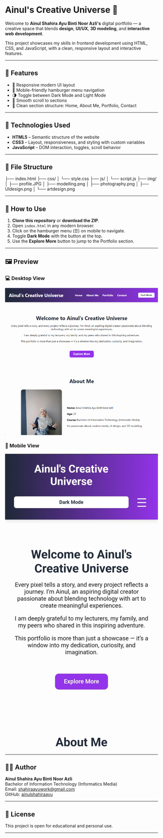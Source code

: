 # Ainul's Creative Universe 🌌

Welcome to **Ainul Shahira Ayu Binti Noor Azli's** digital portfolio — a creative space that blends **design**, **UI/UX**, **3D modeling**, and **interactive web development**.

This project showcases my skills in frontend development using HTML, CSS, and JavaScript, with a clean, responsive layout and interactive features.

---

## 🌟 Features

- 🎨 Responsive modern UI layout
- 📱 Mobile-friendly hamburger menu navigation
- 🌗 Toggle between Dark Mode and Light Mode
- 🎯 Smooth scroll to sections
- 🧠 Clean section structure: Home, About Me, Portfolio, Contact

---

## 🧩 Technologies Used

- **HTML5** – Semantic structure of the website
- **CSS3** – Layout, responsiveness, and styling with custom variables
- **JavaScript** – DOM interaction, toggles, scroll behavior

---

## 📁 File Structure
├── index.html
├── css/
│ └── style.css
├── js/
│ └── script.js
├── img/
│ ├── profile.JPG
│ ├── modelling.png
│ ├── photography.png
│ ├── UIdesign.png
│ └── artdesign.png

---

## 🚀 How to Use

1. **Clone this repository** or **download the ZIP**.
2. Open `index.html` in any modern browser.
3. Click on the hamburger menu (☰) on mobile to navigate.
4. Toggle **Dark Mode** with the button at the top.
5. Use the **Explore More** button to jump to the Portfolio section.

---

## 🖼️ Preview

### 💻 Desktop View
![Desktop Preview](img/previewdekstop.png)

### 📱 Mobile View
![Mobile Preview](img/previewmobile.jpg)


---

## 👩‍🎓 Author

**Ainul Shahira Ayu Binti Noor Azli**  
Bachelor of Information Technology (Informatics Media)  
Email: [shahiraayuwork@gmail.com](mailto:shahiraayuwork@gmail.com)  
GitHub: [ainulshahiraayu](https://github.com/ainulshahiraayu)

---

## 📄 License

This project is open for educational and personal use.

---
